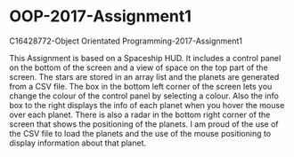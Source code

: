 # OOP-2017-Assignment1
C16428772-Object Orientated Programming-2017-Assignment1

This Assignment is based on a Spaceship HUD. It includes a control panel on the bottom of the screen and a view of space on the top part of the screen. The stars are stored in an array list and the planets are generated from a CSV file. The box in the bottom left corner of the screen lets you change the colour of the control panel by selecting a colour. Also the info box to the right displays the info of each planet when you hover the mouse over each planet. There is also a radar in the bottom right corner of the screen that shows the positioning of the planets.
I am proud of the use of the CSV file to load the planets and the use of the mouse positioning to display information about that planet.
